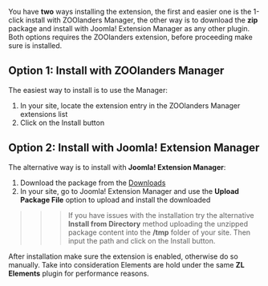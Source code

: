 You have **two** ways installing the extension, the first and easier one is the 1-click install with ZOOlanders Manager, the other way is to download the **zip** package and install with Joomla! Extension Manager as any other plugin. Both options requires the ZOOlanders extension, before proceeding make sure is installed.

## Option 1: Install with ZOOlanders Manager

The easiest way to install is to use the Manager:

1. In your site, locate the extension entry in the ZOOlanders Manager extensions list
2. Click on the Install button

## Option 2: Install with Joomla! Extension Manager

The alternative way is to install with **Joomla! Extension Manager**:

1. Download the package from the [Downloads](http://zoolanders.com/downloads)
2. In your site, go to Joomla! Extension Manager and use the **Upload Package File** option to upload and install the downloaded

>>> If you have issues with the installation try the alternative **Install from Directory** method uploading the unzipped package content into the **/tmp** folder of your site. Then input the path and click on the Install button.

After installation make sure the extension is enabled, otherwise do so manually. Take into consideration Elements are hold under the same **ZL Elements** plugin for performance reasons.
